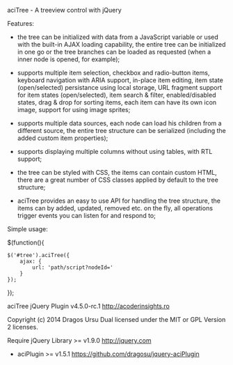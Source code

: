
aciTree - A treeview control with jQuery

Features:

- the tree can be initialized with data from a JavaScript variable or used with
  the built-in AJAX loading capability, the entire tree can be initialized in
  one go or the tree branches can be loaded as requested (when a inner node
  is opened, for example);

- supports multiple item selection, checkbox and radio-button items,
  keyboard navigation with ARIA support, in-place item editing, item state
  (open/selected) persistance using local storage, URL fragment support for
  item states (open/selected), item search & filter, enabled/disabled states,
  drag & drop for sorting items, each item can have its own icon image,
  support for using image sprites;

- supports multiple data sources, each node can load his children from a
  different source, the entire tree structure can be serialized (including the
  added custom item properties);

- supports displaying multiple columns without using tables, with RTL support;

- the tree can be styled with CSS, the items can contain custom HTML, there
  are a great number of CSS classes applied by default to the tree structure;

- aciTree provides an easy to use API for handling the tree structure, the
  items can by added, updated, removed etc. on the fly, all operations trigger
  events you can listen for and respond to;

Simple usage:

$(function(){

    $('#tree').aciTree({
        ajax: {
            url: 'path/script?nodeId='
        }
    });

});

aciTree jQuery Plugin v4.5.0-rc.1
http://acoderinsights.ro

Copyright (c) 2014 Dragos Ursu
Dual licensed under the MIT or GPL Version 2 licenses.

Require jQuery Library >= v1.9.0 http://jquery.com
+ aciPlugin >= v1.5.1 https://github.com/dragosu/jquery-aciPlugin
